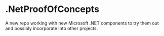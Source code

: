 # .NetProofOfConcepts
A new repo working with new Microsoft .NET components to try them out and possibly incorporate into other projects.
